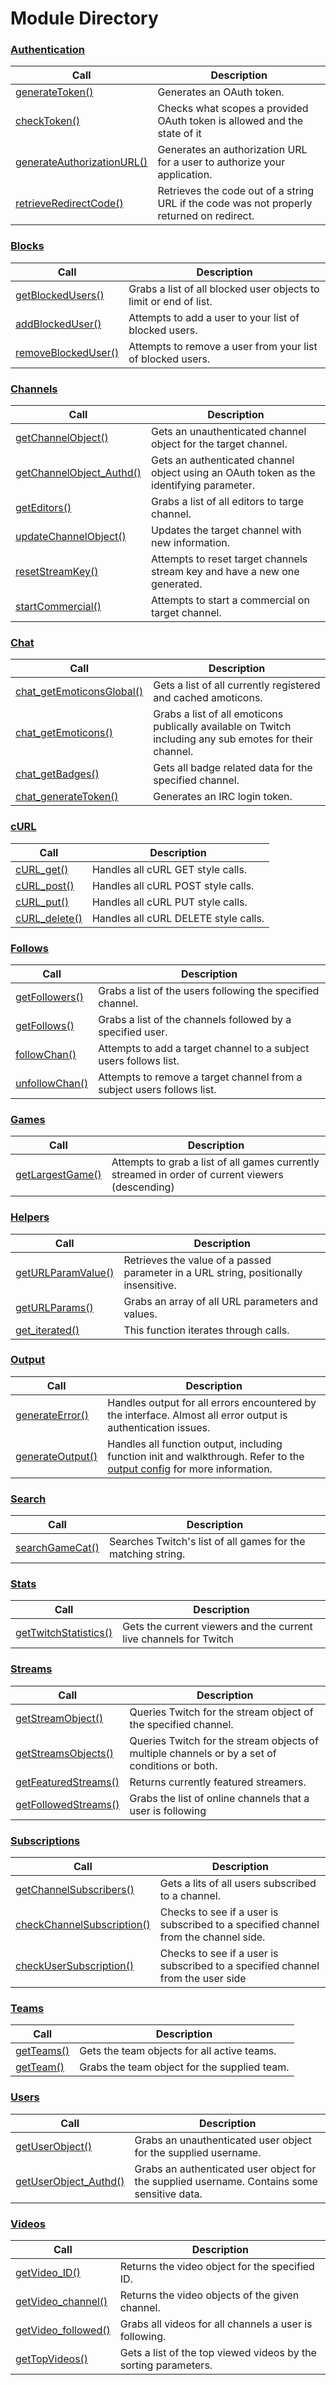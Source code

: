 # Module Directory

### [Authentication](https://github.com/IBurn36360/Twitch_Interface/blob/master/Modules/authentication.md)

| Call | Description |
| ---- | ----------- |
| [generateToken()](https://github.com/IBurn36360/Twitch_Interface/blob/master/Modules/authentication.md#generatetoken) | Generates an OAuth token. |
| [checkToken()](https://github.com/IBurn36360/Twitch_Interface/blob/master/Modules/authentication.md#checktoken) | Checks what scopes a provided OAuth token is allowed and the state of it |
| [generateAuthorizationURL()](https://github.com/IBurn36360/Twitch_Interface/blob/master/Modules/authentication.md#generateauthorizationurl) | Generates an authorization URL for a user to authorize your application. |
| [retrieveRedirectCode()](https://github.com/IBurn36360/Twitch_Interface/blob/master/Modules/authentication.md#retrieveredirectcode) | Retrieves the code out of a string URL if the code was not properly returned on redirect. |  

### [Blocks](https://github.com/IBurn36360/Twitch_Interface/blob/master/Modules/blocks.md)

| Call | Description |
| ---- | ----------- |
| [getBlockedUsers()](https://github.com/IBurn36360/Twitch_Interface/blob/master/Modules/blocks.md#getblockedusers) | Grabs a list of all blocked user objects to limit or end of list. |
| [addBlockedUser()](https://github.com/IBurn36360/Twitch_Interface/blob/master/Modules/blocks.md#addblockeduser) | Attempts to add a user to your list of blocked users. |
| [removeBlockedUser()](https://github.com/IBurn36360/Twitch_Interface/blob/master/Modules/blocks.md#removeblockeduser) | Attempts to remove a user from your list of blocked users. |

### [Channels](https://github.com/IBurn36360/Twitch_Interface/blob/master/Modules/channels.md)

| Call | Description |
| ---- | ----------- |
| [getChannelObject()](https://github.com/IBurn36360/Twitch_Interface/blob/master/Modules/channels.md#getchannelobject) | Gets an unauthenticated channel object for the target channel. |
| [getChannelObject_Authd()](https://github.com/IBurn36360/Twitch_Interface/blob/master/Modules/channels.md#getchannelobject_authd) | Gets an authenticated channel object using an OAuth token as the identifying parameter. |
| [getEditors()](https://github.com/IBurn36360/Twitch_Interface/blob/master/Modules/channels.md#geteditors) | Grabs a list of all editors to targe channel. |
| [updateChannelObject()](https://github.com/IBurn36360/Twitch_Interface/blob/master/Modules/channels.md#updatechannelobject) | Updates the target channel with new information. |
| [resetStreamKey()](https://github.com/IBurn36360/Twitch_Interface/blob/master/Modules/channels.md#resetstreamkey) | Attempts to reset target channels stream key and have a new one generated. |
| [startCommercial()](https://github.com/IBurn36360/Twitch_Interface/blob/master/Modules/channels.md#startcommercial) | Attempts to start a commercial on target channel. |

### [Chat](https://github.com/IBurn36360/Twitch_Interface/blob/master/Modules/chat.md)

| Call | Description |
| ---- | ----------- |
| [chat_getEmoticonsGlobal()](https://github.com/IBurn36360/Twitch_Interface/blob/master/Modules/chat.md#chat_getemoticonsglobal) | Gets a list of all currently registered and cached amoticons. |
| [chat_getEmoticons()](https://github.com/IBurn36360/Twitch_Interface/blob/master/Modules/chat.md#chat_getemoticons) | Grabs a list of all emoticons publically available on Twitch including any sub emotes for their channel. |
| [chat_getBadges()](https://github.com/IBurn36360/Twitch_Interface/blob/master/Modules/chat.md#chat_getbadges) | Gets all badge related data for the specified channel. |
| [chat_generateToken()](https://github.com/IBurn36360/Twitch_Interface/blob/master/Modules/chat.md#chat_generatetoken) | Generates an IRC login token. |  

### [cURL](https://github.com/IBurn36360/Twitch_Interface/blob/master/Modules/curl.md)

| Call | Description |
| ---- | ----------- |
| [cURL_get()](https://github.com/IBurn36360/Twitch_Interface/blob/master/Modules/curl.md#curl_get) | Handles all cURL GET style calls. |
| [cURL_post()](https://github.com/IBurn36360/Twitch_Interface/blob/master/Modules/curl.md#curl_post) | Handles all cURL POST style calls. |
| [cURL_put()](https://github.com/IBurn36360/Twitch_Interface/blob/master/Modules/curl.md#curl_put) | Handles all cURL PUT style calls. |
| [cURL_delete()](https://github.com/IBurn36360/Twitch_Interface/blob/master/Modules/curl.md#curl_delete) | Handles all cURL DELETE style calls. |

### [Follows](https://github.com/IBurn36360/Twitch_Interface/blob/master/Modules/follows.md)

| Call | Description |
| ---- | ----------- |
| [getFollowers()](https://github.com/IBurn36360/Twitch_Interface/blob/master/Modules/follows.md#getfollowers) | Grabs a list of the users following the specified channel. |
| [getFollows()](https://github.com/IBurn36360/Twitch_Interface/blob/master/Modules/follows.md#getfollows) | Grabs a list of the channels followed by a specified user. |
| [followChan()](https://github.com/IBurn36360/Twitch_Interface/blob/master/Modules/follows.md#followchan) | Attempts to add a target channel to a subject users follows list. |
| [unfollowChan()](https://github.com/IBurn36360/Twitch_Interface/blob/master/Modules/follows.md#unfollowchan) | Attempts to remove a target channel from a subject users follows list. |

### [Games](https://github.com/IBurn36360/Twitch_Interface/blob/master/Modules/games.md)

| Call | Description |
| ---- | ----------- |
| [getLargestGame()](https://github.com/IBurn36360/Twitch_Interface/blob/master/Modules/games.md#getlargestgame) | Attempts to grab a list of all games currently streamed in order of current viewers (descending) |

### [Helpers](https://github.com/IBurn36360/Twitch_Interface/blob/master/Modules/helpers.md)

| Call | Description |
| ---- | ----------- |
| [getURLParamValue()](https://github.com/IBurn36360/Twitch_Interface/blob/master/Modules/helpers.md#geturlparamvalue) | Retrieves the value of a passed parameter in a URL string, positionally insensitive. |
| [getURLParams()](https://github.com/IBurn36360/Twitch_Interface/blob/master/Modules/helpers.md#geturlparams) | Grabs an array of all URL parameters and values. |
| [get_iterated()](https://github.com/IBurn36360/Twitch_Interface/blob/master/Modules/helpers.md#get_iterated) | This function iterates through calls. |

### [Output](https://github.com/IBurn36360/Twitch_Interface/blob/master/Modules/output.md)

| Call | Description |
| ---- | ----------- |
| [generateError()](https://github.com/IBurn36360/Twitch_Interface/blob/master/Modules/output.md#generateerror) | Handles output for all errors encountered by the interface.  Almost all error output is authentication issues. |
| [generateOutput()](https://github.com/IBurn36360/Twitch_Interface/blob/master/Modules/output.md#generateoutput) | Handles all function output, including function init and walkthrough.  Refer to the [output config](https://github.com/IBurn36360/Twitch_Interface/blob/master/configuration.md#twitch_debuglevels) for more information. |

### [Search](https://github.com/IBurn36360/Twitch_Interface/blob/master/Modules/search.md)

| Call | Description |
| ---- | ----------- |
| [searchGameCat()](https://github.com/IBurn36360/Twitch_Interface/blob/master/Modules/search.md#searchgamecat) | Searches Twitch's list of all games for the matching string. |

### [Stats](https://github.com/IBurn36360/Twitch_Interface/blob/master/Modules/stats.md)

| Call | Description |
| ---- | ----------- |
| [getTwitchStatistics()](https://github.com/IBurn36360/Twitch_Interface/blob/master/Modules/stats.md#gettwitchstatistics) | Gets the current viewers and the current live channels for Twitch |

### [Streams](https://github.com/IBurn36360/Twitch_Interface/blob/master/Modules/streams.md)

| Call | Description |
| ---- | ----------- |
| [getStreamObject()](https://github.com/IBurn36360/Twitch_Interface/blob/master/Modules/streams.md#getstreamobject) | Queries Twitch for the stream object of the specified channel. |
| [getStreamsObjects()](https://github.com/IBurn36360/Twitch_Interface/blob/master/Modules/streams.md#getstreamsobjects) | Queries Twitch for the stream objects of multiple channels or by a set of conditions or both. |
| [getFeaturedStreams()](https://github.com/IBurn36360/Twitch_Interface/blob/master/Modules/streams.md#getFeaturedStreams) | Returns currently featured streamers. |
| [getFollowedStreams()](https://github.com/IBurn36360/Twitch_Interface/blob/master/Modules/streams.md#getfollowedstreams) | Grabs the list of online channels that a user is following |

### [Subscriptions](https://github.com/IBurn36360/Twitch_Interface/blob/master/Modules/subscriptions.md)

| Call | Description |
| ---- | ----------- |
| [getChannelSubscribers()](https://github.com/IBurn36360/Twitch_Interface/blob/master/Modules/subscriptions.md#getchannelsubscribers) | Gets a lits of all users subscribed to a channel. |
| [checkChannelSubscription()](https://github.com/IBurn36360/Twitch_Interface/blob/master/Modules/subscriptions.md#checkchannelsubscription) | Checks to see if a user is subscribed to a specified channel from the channel side. |
| [checkUserSubscription()](https://github.com/IBurn36360/Twitch_Interface/blob/master/Modules/subscriptions.md#checkusersubscription) | Checks to see if a user is subscribed to a specified channel from the user side |

### [Teams](https://github.com/IBurn36360/Twitch_Interface/blob/master/Modules/teams.md)

| Call | Description |
| ---- | ----------- |
| [getTeams()](https://github.com/IBurn36360/Twitch_Interface/blob/master/Modules/teams.md#getteams) | Gets the team objects for all active teams. |
| [getTeam()](https://github.com/IBurn36360/Twitch_Interface/blob/master/Modules/teams.md#getteam) | Grabs the team object for the supplied team. |

### [Users](https://github.com/IBurn36360/Twitch_Interface/blob/master/Modules/users.md)

| Call | Description |
| ---- | ----------- |
| [getUserObject()](https://github.com/IBurn36360/Twitch_Interface/blob/master/Modules/users.md#getuserobject) | Grabs an unauthenticated user object for the supplied username. |
| [getUserObject_Authd()](https://github.com/IBurn36360/Twitch_Interface/blob/master/Modules/users.md#getuserobject_authd) | Grabs an authenticated user object for the supplied username.  Contains some sensitive data. |

### [Videos](https://github.com/IBurn36360/Twitch_Interface/blob/master/Modules/videos.md)

| Call | Description |
| ---- | ----------- |
| [getVideo_ID()](https://github.com/IBurn36360/Twitch_Interface/blob/master/Modules/videos.md#getvideo_id) | Returns the video object for the specified ID. |
| [getVideo_channel()](https://github.com/IBurn36360/Twitch_Interface/blob/master/Modules/videos.md#getvideo_channel) | Returns the video objects of the given channel. |
| [getVideo_followed()](https://github.com/IBurn36360/Twitch_Interface/blob/master/Modules/videos.md#getvideo_followed) | Grabs all videos for all channels a user is following. |
| [getTopVideos()](https://github.com/IBurn36360/Twitch_Interface/blob/master/Modules/videos.md#gettopvideos) | Gets a list of the top viewed videos by the sorting parameters. |
